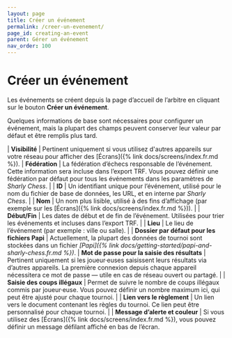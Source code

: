 ```yaml
---
layout: page
title: Créer un événement
permalink: /creer-un-evenement/
page_id: creating-an-event
parent: Gérer un événement
nav_order: 100
---
```


# Créer un événement

Les événements se créent depuis la page d’accueil de l’arbitre en cliquant sur le bouton **Créer un événement**.

Quelques informations de base sont nécessaires pour configurer un événement, mais la plupart des champs peuvent conserver leur valeur par défaut et être remplis plus tard.

| **Visibilité** | Pertinent uniquement si vous utilisez d'autres appareils sur votre réseau pour afficher des [Écrans]({% link docs/screens/index.fr.md %}).
| **Fédération** | La fédération d’échecs responsable de l’événement. Cette information sera incluse dans l’export TRF. Vous pouvez définir une fédération par défaut pour tous les événements dans les paramètres de _Sharly Chess_. |
| **ID** | Un identifiant unique pour l’événement, utilisé pour le nom du fichier de base de données, les URL, et en interne par _Sharly Chess_. |
| **Nom** | Un nom plus lisible, utilisé à des fins d’affichage (par exemple sur les [Écrans]({% link docs/screens/index.fr.md %})). |
| **Début/Fin** | Les dates de début et de fin de l’événement. Utilisées pour trier les événements et incluses dans l’export TRF. |
| **Lieu** | Le lieu de l’événement (par exemple : ville ou salle). |
| **Dossier par défaut pour les fichiers Papi** | Actuellement, la plupart des données de tournoi sont stockées dans un fichier _[Papi]({% link docs/getting-started/papi-and-sharly-chess.fr.md %})_.
| **Mot de passe pour la saisie des résultats** | Pertinent uniquement si les joueur·euses saisissent leurs résultats via d’autres appareils. La première connexion depuis chaque appareil nécessitera ce mot de passe — utile en cas de réseau ouvert ou partagé. |
| **Saisie des coups illégaux** | Permet de suivre le nombre de coups illégaux commis par joueur·euse. Vous pouvez définir un nombre maximum ici, qui peut être ajusté pour chaque tournoi. |
| **Lien vers le règlement** | Un lien vers le document contenant les règles du tournoi. Ce lien peut être personnalisé pour chaque tournoi. |
| **Message d’alerte et couleur** | Si vous utilisez des [Écrans]({% link docs/screens/index.fr.md %}), vous pouvez définir un message défilant affiché en bas de l’écran.
